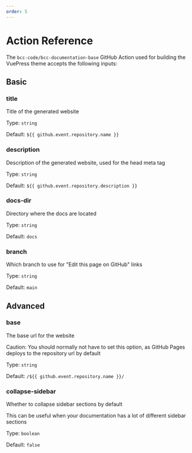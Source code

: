 ```yaml
---
order: 5
---
```


# Action Reference
The `bcc-code/bcc-documentation-base` GitHub Action used for building the VuePress theme accepts the following inputs:

## Basic
### title <Badge type="tip" text="required" vertical="middle" />
Title of the generated website

Type: `string`

Default: `${{ github.event.repository.name }}`

### description <Badge type="tip" text="required" vertical="middle" />
Description of the generated website, used for the head meta tag

Type: `string`

Default: `${{ github.event.repository.description }}`

### docs-dir
Directory where the docs are located

Type: `string`

Default: `docs`
  
### branch
Which branch to use for "Edit this page on GitHub" links

Type: `string`

Default: `main`

## Advanced
### base
The base url for the website

Caution: You should normally not have to set this option, as GitHub Pages deploys to the repository url by default

Type: `string`

Default: `/${{ github.event.repository.name }}/`

### collapse-sidebar
Whether to collapse sidebar sections by default

This can be useful when your documentation has a lot of different sidebar sections

Type: `boolean`

Default: `false`
